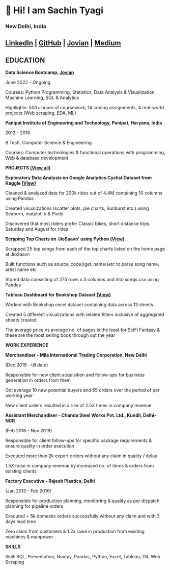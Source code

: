 # :wave: Hi! I am Sachin Tyagi

### New Delhi, India

## [LinkedIn](https://www.linkedin.com/in/sachintyagi0009)   |   [GitHub](https://github.com/sachintyagi0009)   |   [Jovian](https://jovian.ai/sachintyagi0009)   |   [Medium](https://medium.com/@sachintyagi0009)

## EDUCATION

**Data Science Bootcamp, [Jovian](https://github.com/JovianML)**                                                                                        

June 2022 - Ongoing

Courses: Python Programming, Statistics, Data Analysis & Visualization, Machine Learning, SQL & Analytics

Highlights: 500+ hours of coursework, 14 coding assignments, 4 real-world projects (Web scraping, EDA, ML)

**Panipat Institute of Engineering and Technology, Panipat, Haryana, India**                                 

2012 - 2018

B.Tech, Computer Science & Engineering 

Courses: Computer technologies & functional operations with programming, Web & database development

**PROJECTS [(View all)](https://github.com/sachintyagi0009)**

**Exploratory Data Analysis on Google Analytics Cyclist Dataset from Kaggle [(View)](https://jovian.ai/sachintyagi0009/project-2-cyclistic-exploratory-data-analysis-by-sachin-tyagi)**

Cleaned & analyzed data for 200k rides out of 4.4M containing 10 columns using Pandas

Created visualizations (scatter plots, pie charts, Sunburst etc.) using Seaborn, matplotlib & Plotly

 Discovered that most riders prefer Classic bikes, short distance trips, Saturday and August for rides 

**Scraping Top Charts on ‘JioSaavn’ using Python [(View)](https://jovian.ai/sachintyagi0009/jiosavan)**

Scrapped 25 top songs from each of the top charts listed on the home page at JioSaavn

Built functions such as source_code()get_name()etc to parse song name, artist name etc

Stored data consisting of 275 rows x 3 columns and into songs.csv using Pandas

**Tableau Dashboard for Bookshop Dataset [(View)](https://public.tableau.com/views/Bookshop1_16597546308270/Overviewdashboard?:language=en-US&:display_count=n&:origin=viz_share_link)**

Worked with Bookshop excel dataset containing data across 13 sheets

Created 5 different visualizations with related filters inclusive of aggregated sheets created

The average price vs average no. of pages is the least for SciFi Fantasy & these are the most selling book through out the year

**WORK EXPERIENCE**

**Merchandiser - Mila International Trading Corporation, New Delhi**

(Dec 2019 - till date)

Responsible for new client acquisition and follow-ups for business generation in orders from them

Got average 10 new potential buyers and 55 orders over the period of per working year

New client orders resulted in a rise of 2.5X times in company revenue

**Assistant Merchandiser - Chanda Steel Works Pvt. Ltd., Kundli, Delhi-NCR**                        

(Feb 2016 - Nov 2019)

Responsible for client follow-ups for specific package requirements & ensure quality in order execution

Executed more than 2k export orders without any claim in quality / delay

1.5X raise in company revenue by increased no. of items & orders from existing clients

**Factory Executive - Rajesh Plastics, Delhi**

(Jan 2013 - Feb 2016)

Responsible for production planning, monitoring & quality as per dispatch planning for pipeline orders

Executed > 5k domestic orders successfully without any claim and with 3 days lead time

Zero claim from customers & 1.2x raise in production from existing machines & manpower

**SKILLS** 

Skill: SQL, Presentation, Numpy, Pandas, Python, Excel, Tableau, Git, Web Scraping


